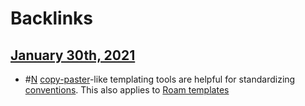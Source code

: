 
# Backlinks
## [January 30th, 2021](<January 30th, 2021.md>)
- #[N](<N.md>) [copy-paster](<copy-paster.md>)-like templating tools are helpful for standardizing [conventions](<conventions.md>). This also applies to [Roam templates](<Roam templates.md>)

